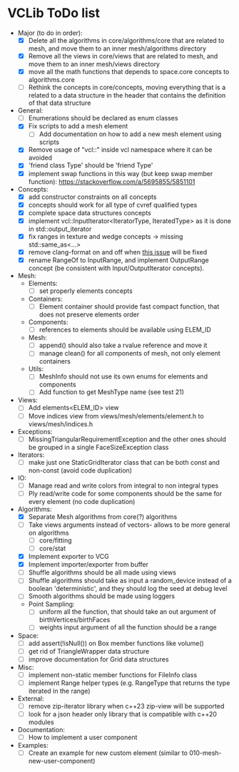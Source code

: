 # VCLib ToDo list

- Major (to do in order):
  - [x] Delete all the algorithms in core/algorithms/core that are related to mesh, and move them to an inner mesh/algorithms directory
  - [x] Remove all the views in core/views that are related to mesh, and move them to an inner mesh/views directory
  - [x] move all the math functions that depends to space.core concepts to algorithms.core
  - [ ] Rethink the concepts in core/concepts, moving everything that is a related to a data structure in the header that contains the definition of that data structure

- General:
  - [ ] Enumerations should be declared as enum classes
  - [x] Fix scripts to add a mesh element
    - [ ] Add documentation on how to add a new mesh element using scripts
  - [x] Remove usage of "vcl::" inside vcl namespace where it can be avoided
  - [x] 'friend class Type' should be 'friend Type'
  - [x] implement swap functions in this way (but keep swap member function): https://stackoverflow.com/a/5695855/5851101
- Concepts:
  - [x] add constructor constraints on all concepts
  - [x] concepts should work for all type of cvref qualified types
  - [x] complete space data structures concepts
  - [x] implement vcl::InputIterator<IteratorType, IteratedType> as it is done in std::output_iterator
  - [x] fix ranges in texture and wedge concepts -> missing std::same_as<...>
  - [x] remove clang-format on and off when [this issue](https://github.com/llvm/llvm-project/issues/59412) will be fixed
  - [x] rename RangeOf to InputRange, and implement OutputRange concept (be consistent with Input/OutputIterator concepts).
- Mesh:
  - Elements:
    - [ ] set properly elements concepts
  - Containers:
    - [ ] Element container should provide fast compact function, that does not preserve elements order
  - Components:
    - [ ] references to elements should be available using ELEM_ID
  - Mesh:
    - [ ] append() should also take a rvalue reference and move it
    - [ ] manage clean() for all components of mesh, not only element containers
  - Utils:
    - [ ] MeshInfo should not use its own enums for elements and components
    - [ ] Add function to get MeshType name (see test 21)
- Views:
  - [ ] Add elements<ELEM_ID> view 
  - [ ] Move indices view from views/mesh/elements/element.h to views/mesh/indices.h
- Exceptions:
  - [ ] MissingTriangularRequirementException and the other ones should be grouped in a single FaceSizeException class
- Iterators:
  - [ ] make just one StaticGridIterator class that can be both const and non-const (avoid code duplication)
- IO:
  - [ ] Manage read and write colors from integral to non integral types
  - [ ] Ply read/write code for some components should be the same for every element (no code duplication)
- Algorithms:
  - [x] Separate Mesh algorithms from core(?) algorithms
  - [ ] Take views arguments instead of vectors- allows to be more general on algorithms
    - [ ] core/fitting
    - [ ] core/stat
  - [x] Implement exporter to VCG
  - [x] Implement importer/exporter from buffer
  - [ ] Shuffle algorithms should be all made using views
  - [ ] Shuffle algorithms should take as input a random_device instead of a boolean 'deterministic', and they should log the seed at debug level
  - [ ] Smooth algorithms should be made using loggers
  - Point Sampling:
    - [ ] uniform all the function, that should take an out argument of birthVertices/birthFaces
    - [ ] weights input argument of all the function should be a range
- Space:
  - [ ] add assert(!isNull()) on Box member functions like volume()
  - [ ] get rid of TriangleWrapper data structure
  - [ ] improve documentation for Grid data structures
- Misc:
  - [ ] implement non-static member functions for FileInfo class
  - [ ] implement Range helper types (e.g. RangeType<R> that returns the type iterated in the range)
- External:
  - [ ] remove zip-iterator library when c++23 zip-view will be supported
  - [ ] look for a json header only library that is compatible with c++20 modules
- Documentation:
  - [ ] How to implement a user component
- Examples: 
  - [ ] Create an example for new custom element (similar to 010-mesh-new-user-component)
